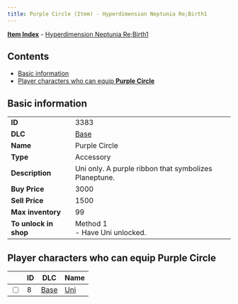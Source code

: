 ```yaml
---
title: Purple Circle (Item) - Hyperdimension Neptunia Re;Birth1
---
```


[**Item Index**](/neptunia/rb1/item/index.html) - [Hyperdimension Neptunia Re;Birth1](/neptunia/rb1)

## Contents

- [Basic information](#basic-information)
- [Player characters who can equip **Purple Circle**](#player-characters-who-can-equip-purple-circle)
## Basic information

|   |   |
| -- | -- |
| **ID** | 3383 |
| **DLC** | [Base](/neptunia/rb1/dlc/1-base.html) |
| **Name** | Purple Circle |
| **Type** | Accessory |
| **Description** | Uni only. A purple ribbon that symbolizes Planeptune. |
| **Buy Price** | 3000 |
| **Sell Price** | 1500 |
| **Max inventory** | 99 |
| **To unlock in shop** | Method 1<br />- Have Uni unlocked. |


## Player characters who can equip **Purple Circle**

|    | ID | DLC | Name |
| -- | -- | --- | ---- |
| <input type="checkbox" id="rb1-player-1-8" class="trackbox" /> | 8 | [Base](/neptunia/rb1/dlc/1-base.html) | [Uni](/neptunia/rb1/player/1-8-uni.html) |
